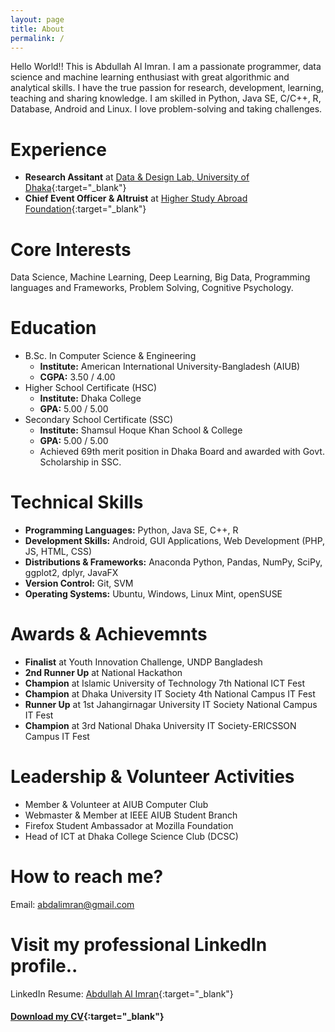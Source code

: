 ```yaml
---
layout: page
title: About
permalink: /
---
```

Hello World!! This is Abdullah Al Imran. I am a passionate programmer, data science and machine learning enthusiast with great algorithmic and analytical skills. I have the true passion for research, development, learning, teaching and sharing knowledge. I am skilled in Python, Java SE, C/C++, R, Database, Android and Linux. I love problem-solving and taking challenges.

# Experience
* **Research Assitant** at [Data & Design Lab, University of Dhaka](https://www.dndlab.org){:target="_blank"}
* **Chief Event Officer & Altruist** at [Higher Study Abroad Foundation](https://www.higherstudyabroad.com/){:target="_blank"}


# Core Interests
Data Science, Machine Learning, Deep Learning, Big Data, Programming languages and Frameworks, Problem Solving, Cognitive Psychology.


# Education
* B.Sc. In Computer Science & Engineering
  * **Institute:** American International University-Bangladesh (AIUB)
  * **CGPA:** 3.50 / 4.00
* Higher School Certificate (HSC)
  * **Institute:** Dhaka College
  * **GPA:** 5.00 / 5.00
* Secondary School Certificate (SSC)
  * **Institute:** Shamsul Hoque Khan School & College
  * **GPA:** 5.00 / 5.00
  * Achieved 69th merit position in Dhaka Board and awarded with Govt. Scholarship in SSC.


# Technical Skills
* **Programming Languages:** Python, Java SE, C++, R
* **Development Skills:** Android, GUI Applications, Web Development (PHP, JS, HTML, CSS)
* **Distributions & Frameworks:** Anaconda Python, Pandas, NumPy, SciPy, ggplot2, dplyr, JavaFX
* **Version Control:** Git, SVM
* **Operating Systems:** Ubuntu, Windows, Linux Mint, openSUSE


# Awards & Achievemnts
* **Finalist** at Youth Innovation Challenge, UNDP Bangladesh
* **2nd Runner Up** at National Hackathon
* **Champion** at Islamic University of Technology 7th National ICT Fest
* **Champion** at Dhaka University IT Society 4th National Campus IT Fest
* **Runner Up** at 1st Jahangirnagar University IT Society National Campus IT Fest
* **Champion** at 3rd National Dhaka University IT Society-ERICSSON Campus IT Fest

# Leadership & Volunteer Activities
* Member & Volunteer at AIUB Computer Club
* Webmaster & Member at IEEE AIUB Student Branch
* Firefox Student Ambassador at Mozilla Foundation
* Head of ICT at Dhaka College Science Club (DCSC)


# How to reach me?
Email: [abdalimran@gmail.com](mailto:abdalimran@gmail.com)


# Visit my professional LinkedIn profile..
LinkedIn Resume: [Abdullah Al Imran](https://bd.linkedin.com/in/abdalimran){:target="_blank"}

#### [Download my CV](https://drive.google.com/open?id=1u4Lhdsussgbd7-8t_VkXa5SGHZ0JoziM){:target="_blank"}
